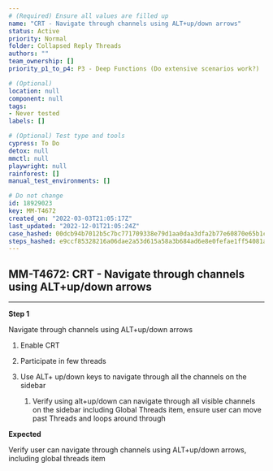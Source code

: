 ```yaml
---
# (Required) Ensure all values are filled up
name: "CRT - Navigate through channels using ALT+up/down arrows"
status: Active
priority: Normal
folder: Collapsed Reply Threads
authors: ""
team_ownership: []
priority_p1_to_p4: P3 - Deep Functions (Do extensive scenarios work?)

# (Optional)
location: null
component: null
tags: 
- Never tested
labels: []

# (Optional) Test type and tools
cypress: To Do
detox: null
mmctl: null
playwright: null
rainforest: []
manual_test_environments: []

# Do not change
id: 18929023
key: MM-T4672
created_on: "2022-03-03T21:05:17Z"
last_updated: "2022-12-01T21:05:24Z"
case_hashed: 00dcb94b7012b5c7bc771709338e79d1aa0daa3dfa2b77e60870e65b1c1e101176e112d5a28e30a5d6fd594ed2bc200c
steps_hashed: e9ccf85328216a06dae2a53d615a58a3b684ad6e8e0fefae1ff54081acd043b4b2fa4539a78f96490bedb39626c4de30
---
```


<!-- (Auto-generated) Based on frontmatter's "key" and "name" -->

## MM-T4672: CRT - Navigate through channels using ALT+up/down arrows

---

**Step 1**

Navigate through channels using ALT+up/down arrows

1. Enable CRT

2. Participate in few threads

3. Use ALT+ up/down keys to navigate through all the channels on the sidebar

   1. Verify using alt+up/down can navigate through all visible channels on the sidebar including Global Threads item, ensure user can move past Threads and loops around through

**Expected**

Verify user can navigate through channels using ALT+up/down arrows, including global threads item
